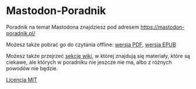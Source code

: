 # Mastodon-Poradnik

Poradnik na temat Mastodona znajdziesz pod adresem https://mastodon-poradnik.pl/

Możesz także pobrać go do czytania offline: [wersja PDF](https://mastodon-poradnik.pl/pdf), [wersja EPUB](https://mastodon-poradnik.pl/epub)

Możesz także przejrzeć [sekcję wiki](https://github.com/lwojcik/Mastodon-Poradnik/wiki), w której znajdują się materiały, które są ciekawe, ale których w poradniku nie jeszcze nie ma, albo z różnych powodów nie będzie.

[Licencja MIT](https://github.com/lwojcik/Mastodon-Poradnik/blob/main/LICENSE)
